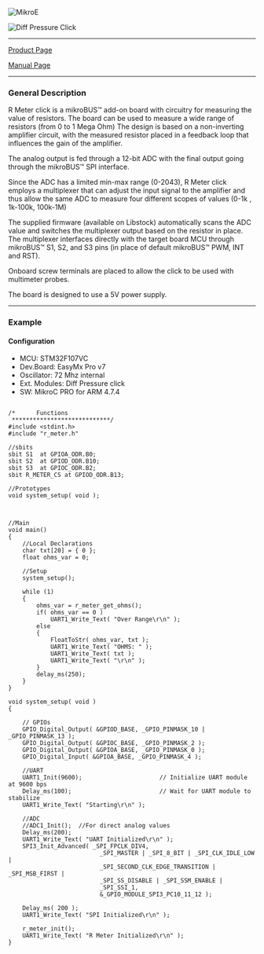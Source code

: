 ![MikroE](http://www.mikroe.com/img/designs/beta/logo_small.png)

![Diff Pressure Click](http://cdn.mikroe.com/img/click/r-meter/gallery/r-meter-click-02.png)

---
[Product Page](http://www.mikroe.com/click/r-meter/)

[Manual Page](http://docs.mikroe.com/R_Meter_click)

---

### General Description

R Meter click is a mikroBUS™ add-on board with circuitry for measuring the value of resistors. The board can be used to measure a wide range of resistors (from 0 to 1 Mega Ohm) The design is based on a non-inverting amplifier circuit, with the measured resistor placed in a feedback loop that influences the gain of the amplifier.

The analog output is fed through a 12-bit ADC with the final output going through the mikroBUS™ SPI interface.

Since the ADC has a limited min-max range (0-2043), R Meter click employs a multiplexer that can adjust the input signal to the amplifier and thus allow the same ADC to measure four different scopes of values (0-1k , 1k-100k, 100k-1M)

The supplied firmware (available on Libstock) automatically scans the ADC value and switches the multiplexer output based on the resistor in place. The multiplexer interfaces directly with the target board MCU through mikroBUS™ S1, S2, and S3 pins (in place of default mikroBUS™ PWM, INT and RST).

Onboard screw terminals are placed to allow the click to be used with multimeter probes.

The board is designed to use a 5V power supply.


---

### Example

#### Configuration
* MCU:             STM32F107VC
* Dev.Board:       EasyMx Pro v7
* Oscillator:      72 Mhz internal
* Ext. Modules:    Diff Pressure click
* SW:              MikroC PRO for ARM 4.7.4

```

/*      Functions
 ****************************/
#include <stdint.h>
#include "r_meter.h"

//sbits
sbit S1  at GPIOA_ODR.B0;
sbit S2  at GPIOD_ODR.B10;
sbit S3  at GPIOC_ODR.B2;
sbit R_METER_CS at GPIOD_ODR.B13;

//Prototypes
void system_setup( void );


    
//Main
void main()
{
    //Local Declarations
    char txt[20] = { 0 };
    float ohms_var = 0;
    
    //Setup
    system_setup();

    while (1)
    {
        ohms_var = r_meter_get_ohms();
        if( ohms_var == 0 )
            UART1_Write_Text( "Over Range\r\n" );
        else
        {
            FloatToStr( ohms_var, txt );
            UART1_Write_Text( "OHMS: " );
            UART1_Write_Text( txt );
            UART1_Write_Text( "\r\n" );
        }
        delay_ms(250);
    }
}

void system_setup( void )
{
    
    // GPIOs
    GPIO_Digital_Output( &GPIOD_BASE, _GPIO_PINMASK_10 | _GPIO_PINMASK_13 );
    GPIO_Digital_Output( &GPIOC_BASE, _GPIO_PINMASK_2 );
    GPIO_Digital_Output( &GPIOA_BASE, _GPIO_PINMASK_0 );
    GPIO_Digital_Input( &GPIOA_BASE, _GPIO_PINMASK_4 );

    //UART
    UART1_Init(9600);                      // Initialize UART module at 9600 bps
    Delay_ms(100);                         // Wait for UART module to stabilize
    UART1_Write_Text( "Starting\r\n" );
    
    //ADC
    //ADC1_Init();  //For direct analog values
    Delay_ms(200);
    UART1_Write_Text( "UART Initialized\r\n" );
    SPI3_Init_Advanced( _SPI_FPCLK_DIV4,
                          _SPI_MASTER | _SPI_8_BIT | _SPI_CLK_IDLE_LOW |
                          _SPI_SECOND_CLK_EDGE_TRANSITION | _SPI_MSB_FIRST |
                          _SPI_SS_DISABLE | _SPI_SSM_ENABLE |
                          _SPI_SSI_1,
                          &_GPIO_MODULE_SPI3_PC10_11_12 );

    Delay_ms( 200 );
    UART1_Write_Text( "SPI Initialized\r\n" );

    r_meter_init();
    UART1_Write_Text( "R Meter Initialized\r\n" );
}
```



